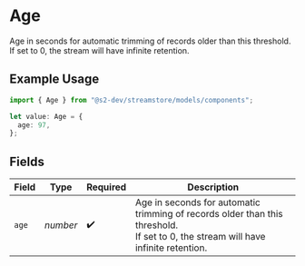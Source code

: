 # Age

Age in seconds for automatic trimming of records older than this threshold.
If set to 0, the stream will have infinite retention.

## Example Usage

```typescript
import { Age } from "@s2-dev/streamstore/models/components";

let value: Age = {
  age: 97,
};
```

## Fields

| Field                                                                                                                             | Type                                                                                                                              | Required                                                                                                                          | Description                                                                                                                       |
| --------------------------------------------------------------------------------------------------------------------------------- | --------------------------------------------------------------------------------------------------------------------------------- | --------------------------------------------------------------------------------------------------------------------------------- | --------------------------------------------------------------------------------------------------------------------------------- |
| `age`                                                                                                                             | *number*                                                                                                                          | :heavy_check_mark:                                                                                                                | Age in seconds for automatic trimming of records older than this threshold.<br/>If set to 0, the stream will have infinite retention. |